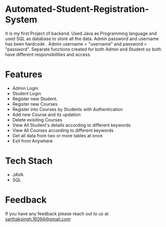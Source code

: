 # Automated-Student-Registration-System
It is my first Project of backend. Used Java as Programming language and used SQL as database to store all the data. Admin password and username has been hardcode . Admin username = "username" and password = "password".
Separate functions created for both Admin and Student so both have different responsibilities and access.

# Features
* Admin Login
* Student Login
* Register new Student.
* Register new Courses
* Register into Courses by Students with Authentication
* Add new Course and its updation
* Delete exisiting Courses
* View All Student's details according to different keywords
* View All Courses according to different keywords
* Get all data from two or more tables at once
* Exit from Anywhere

# Tech Stach
* JAVA
* SQL

# Feedback
If you have any feedback please reach out to us at sarthaksingh.16094@gmail.com
